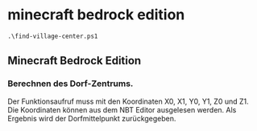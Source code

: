 # minecraft bedrock edition
 `.\find-village-center.ps1`

## Minecraft Bedrock Edition
### Berechnen des Dorf-Zentrums.
   Der Funktionsaufruf muss mit den Koordinaten X0, X1, Y0, Y1, Z0 und Z1.
   Die Koordinaten können aus dem NBT Editor ausgelesen werden.
   Als Ergebnis wird der Dorfmittelpunkt zurückgegeben.